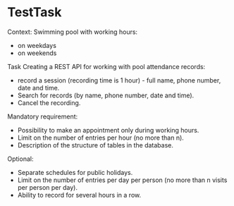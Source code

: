 # TestTask
Context:
Swimming pool with working hours:
- on weekdays
- on weekends

Task
Creating a REST API for working with pool attendance records:
- record a session (recording time is 1 hour) - full name, phone number, date and time.
- Search for records (by name, phone number, date and time).
- Cancel the recording.

Mandatory requirement:
- Possibility to make an appointment only during working hours.
- Limit on the number of entries per hour (no more than n).
- Description of the structure of tables in the database.

Optional:
- Separate schedules for public holidays.
- Limit on the number of entries per day per person (no more than n visits per person per day).
- Ability to record for several hours in a row.
